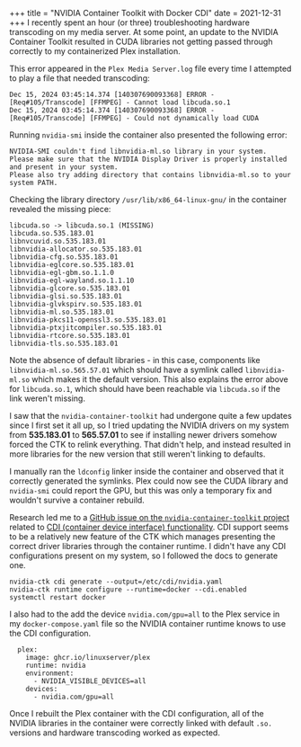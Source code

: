 +++
title = "NVIDIA Container Toolkit with Docker CDI"
date = 2021-12-31
+++
I recently spent an hour (or three) troubleshooting hardware transcoding on my media server.  At some point, an update to the NVIDIA Container Toolkit resulted in CUDA libraries not getting passed through correctly to my containerized Plex installation.

This error appeared in the `Plex Media Server.log` file every time I attempted to play a file that needed transcoding:
```
Dec 15, 2024 03:45:14.374 [140307690093368] ERROR - [Req#105/Transcode] [FFMPEG] - Cannot load libcuda.so.1
Dec 15, 2024 03:45:14.374 [140307690093368] ERROR - [Req#105/Transcode] [FFMPEG] - Could not dynamically load CUDA
```

Running `nvidia-smi` inside the container also presented the following error:
```
NVIDIA-SMI couldn't find libnvidia-ml.so library in your system. Please make sure that the NVIDIA Display Driver is properly installed and present in your system.
Please also try adding directory that contains libnvidia-ml.so to your system PATH.
```

Checking the library directory `/usr/lib/x86_64-linux-gnu/` in the container revealed the missing piece:
```
libcuda.so -> libcuda.so.1 (MISSING)
libcuda.so.535.183.01
libnvcuvid.so.535.183.01
libnvidia-allocator.so.535.183.01
libnvidia-cfg.so.535.183.01
libnvidia-eglcore.so.535.183.01
libnvidia-egl-gbm.so.1.1.0
libnvidia-egl-wayland.so.1.1.10
libnvidia-glcore.so.535.183.01
libnvidia-glsi.so.535.183.01
libnvidia-glvkspirv.so.535.183.01
libnvidia-ml.so.535.183.01
libnvidia-pkcs11-openssl3.so.535.183.01
libnvidia-ptxjitcompiler.so.535.183.01
libnvidia-rtcore.so.535.183.01
libnvidia-tls.so.535.183.01
```

Note the absence of default libraries - in this case, components like `libnvidia-ml.so.565.57.01` which should have a symlink called `libnvidia-ml.so` which makes it the default version.  This also explains the error above for `libcuda.so.1`, which should have been reachable via `libcuda.so` if the link weren't missing.

I saw that the `nvidia-container-toolkit` had undergone quite a few updates since I first set it all up, so I tried updating the NVIDIA drivers on my system from **535.183.01** to **565.57.01** to see if installing newer drivers somehow forced the CTK to relink everything.  That didn't help, and instead resulted in more libraries for the new version that still weren't linking to defaults.

I manually ran the `ldconfig` linker inside the container and observed that it correctly generated the symlinks.  Plex could now see the CUDA library and `nvidia-smi` could report the GPU, but this was only a temporary fix and wouldn't survive a container rebuild.

Research led me to a [GitHub issue on the `nvidia-container-toolkit` project](https://github.com/NVIDIA/nvidia-container-toolkit/issues/128) related to [CDI (container device interface) functionality](https://github.com/NVIDIA/nvidia-container-toolkit/blob/main/cmd/nvidia-ctk/README.md).  CDI support seems to be a relatively new feature of the CTK which manages presenting the correct driver libraries through the container runtime.  I didn't have any CDI configurations present on my system, so I followed the docs to generate one.
```
nvidia-ctk cdi generate --output=/etc/cdi/nvidia.yaml
nvidia-ctk runtime configure --runtime=docker --cdi.enabled
systemctl restart docker
```

I also had to the add the device `nvidia.com/gpu=all` to the Plex service in my `docker-compose.yaml` file so the NVIDIA container runtime knows to use the CDI configuration.
```
  plex:
    image: ghcr.io/linuxserver/plex
    runtime: nvidia
    environment:
      - NVIDIA_VISIBLE_DEVICES=all
    devices:
      - nvidia.com/gpu=all
```

Once I rebuilt the Plex container with the CDI configuration, all of the NVIDIA libraries in the container were correctly linked with default `.so.` versions and hardware transcoding worked as expected.